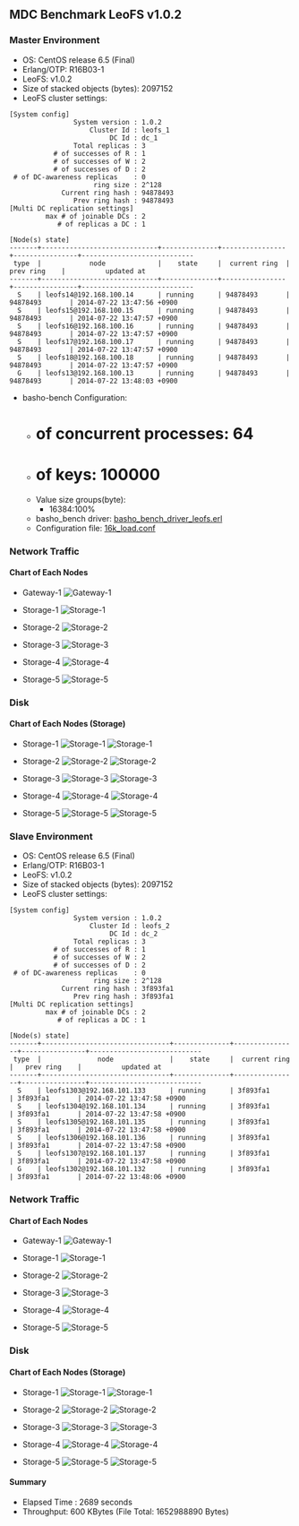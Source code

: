 ## MDC Benchmark LeoFS v1.0.2

### Master Environment

* OS: CentOS release 6.5 (Final)
* Erlang/OTP: R16B03-1
* LeoFS: v1.0.2
* Size of stacked objects (bytes): 2097152
* LeoFS cluster settings:

```
[System config]
                System version : 1.0.2
                    Cluster Id : leofs_1
                         DC Id : dc_1
                Total replicas : 3
           # of successes of R : 1
           # of successes of W : 2
           # of successes of D : 2
 # of DC-awareness replicas    : 0
                     ring size : 2^128
             Current ring hash : 94878493
                Prev ring hash : 94878493
[Multi DC replication settings]
         max # of joinable DCs : 2
            # of replicas a DC : 1

[Node(s) state]
-------+-----------------------------+--------------+----------------+----------------+----------------------------
 type  |            node             |    state     |  current ring  |   prev ring    |          updated at         
-------+-----------------------------+--------------+----------------+----------------+----------------------------
  S    | leofs14@192.168.100.14      | running      | 94878493       | 94878493       | 2014-07-22 13:47:56 +0900
  S    | leofs15@192.168.100.15      | running      | 94878493       | 94878493       | 2014-07-22 13:47:57 +0900
  S    | leofs16@192.168.100.16      | running      | 94878493       | 94878493       | 2014-07-22 13:47:57 +0900
  S    | leofs17@192.168.100.17      | running      | 94878493       | 94878493       | 2014-07-22 13:47:57 +0900
  S    | leofs18@192.168.100.18      | running      | 94878493       | 94878493       | 2014-07-22 13:47:57 +0900
  G    | leofs13@192.168.100.13      | running      | 94878493       | 94878493       | 2014-07-22 13:48:03 +0900

```

* basho-bench Configuration:
    * # of concurrent processes: 64
    * # of keys: 100000
    * Value size groups(byte):
        * 16384:100%
    * basho_bench driver: [basho_bench_driver_leofs.erl](https://github.com/leo-project/leofs/blob/develop/test/src/basho_bench_driver_leofs.erl)
    * Configuration file: [16k_load.conf](20140722_134811/16k_load.conf)

### Network Traffic
#### Chart of Each Nodes

* Gateway-1
![Gateway-1](leofs13_20140722_134810/sar_1_20140722_134810_p1p1-if1.png)

* Storage-1
![Storage-1](leofs14_20140722_134810/sar_3_20140722_134810_p1p1-if1.png)

* Storage-2
![Storage-2](leofs15_20140722_134810/sar_3_20140722_134810_p1p1-if1.png)

* Storage-3
![Storage-3](leofs16_20140722_134810/sar_3_20140722_134810_p1p1-if1.png)

* Storage-4
![Storage-4](leofs17_20140722_134810/sar_3_20140722_134810_p1p1-if1.png)

* Storage-5
![Storage-5](leofs18_20140722_134810/sar_2_20140722_134810_p1p1-if1.png)


### Disk
#### Chart of Each Nodes (Storage)

* Storage-1
![Storage-1](leofs14_20140722_134810/sar_3_20140722_134810_dev8-16-t1.png)
![Storage-1](leofs14_20140722_134810/sar_3_20140722_134810_dev8-16-t2.png)

* Storage-2
![Storage-2](leofs15_20140722_134810/sar_3_20140722_134810_dev8-16-t1.png)
![Storage-2](leofs15_20140722_134810/sar_3_20140722_134810_dev8-16-t2.png)

* Storage-3
![Storage-3](leofs16_20140722_134810/sar_3_20140722_134810_dev8-16-t1.png)
![Storage-3](leofs16_20140722_134810/sar_3_20140722_134810_dev8-16-t2.png)

* Storage-4
![Storage-4](leofs17_20140722_134810/sar_3_20140722_134810_dev8-16-t1.png)
![Storage-4](leofs17_20140722_134810/sar_3_20140722_134810_dev8-16-t2.png)

* Storage-5
![Storage-5](leofs18_20140722_134810/sar_2_20140722_134810_dev8-16-t1.png)
![Storage-5](leofs18_20140722_134810/sar_2_20140722_134810_dev8-16-t2.png)


### Slave Environment

* OS: CentOS release 6.5 (Final)
* Erlang/OTP: R16B03-1
* LeoFS: v1.0.2
* Size of stacked objects (bytes): 2097152
* LeoFS cluster settings:

```
[System config]
                System version : 1.0.2
                    Cluster Id : leofs_2
                         DC Id : dc_2
                Total replicas : 3
           # of successes of R : 1
           # of successes of W : 2
           # of successes of D : 2
 # of DC-awareness replicas    : 0
                     ring size : 2^128
             Current ring hash : 3f893fa1
                Prev ring hash : 3f893fa1
[Multi DC replication settings]
         max # of joinable DCs : 2
            # of replicas a DC : 1

[Node(s) state]
-------+--------------------------------+--------------+----------------+----------------+----------------------------
 type  |              node              |    state     |  current ring  |   prev ring    |          updated at         
-------+--------------------------------+--------------+----------------+----------------+----------------------------
  S    | leofs1303@192.168.101.133      | running      | 3f893fa1       | 3f893fa1       | 2014-07-22 13:47:58 +0900
  S    | leofs1304@192.168.101.134      | running      | 3f893fa1       | 3f893fa1       | 2014-07-22 13:47:58 +0900
  S    | leofs1305@192.168.101.135      | running      | 3f893fa1       | 3f893fa1       | 2014-07-22 13:47:58 +0900
  S    | leofs1306@192.168.101.136      | running      | 3f893fa1       | 3f893fa1       | 2014-07-22 13:47:58 +0900
  S    | leofs1307@192.168.101.137      | running      | 3f893fa1       | 3f893fa1       | 2014-07-22 13:47:58 +0900
  G    | leofs1302@192.168.101.132      | running      | 3f893fa1       | 3f893fa1       | 2014-07-22 13:48:06 +0900

```

### Network Traffic
#### Chart of Each Nodes

* Gateway-1
![Gateway-1](leofs1302_20140722_134810/sar_1_20140722_134810_eth0-if1.png)

* Storage-1
![Storage-1](leofs1303_20140722_134810/sar_1_20140722_134810_eth0-if1.png)

* Storage-2
![Storage-2](leofs1304_20140722_134810/sar_1_20140722_134810_eth0-if1.png)

* Storage-3
![Storage-3](leofs1305_20140722_134810/sar_1_20140722_134810_eth0-if1.png)

* Storage-4
![Storage-4](leofs1306_20140722_134810/sar_1_20140722_134810_eth0-if1.png)

* Storage-5
![Storage-5](leofs1307_20140722_134810/sar_1_20140722_134810_eth0-if1.png)


### Disk
#### Chart of Each Nodes (Storage)

* Storage-1
![Storage-1](leofs1303_20140722_134810/sar_1_20140722_134810_dev8-0-t1.png)
![Storage-1](leofs1303_20140722_134810/sar_1_20140722_134810_dev8-0-t2.png)

* Storage-2
![Storage-2](leofs1304_20140722_134810/sar_1_20140722_134810_dev8-0-t1.png)
![Storage-2](leofs1304_20140722_134810/sar_1_20140722_134810_dev8-0-t2.png)

* Storage-3
![Storage-3](leofs1305_20140722_134810/sar_1_20140722_134810_dev8-0-t1.png)
![Storage-3](leofs1305_20140722_134810/sar_1_20140722_134810_dev8-0-t2.png)

* Storage-4
![Storage-4](leofs1306_20140722_134810/sar_1_20140722_134810_dev8-0-t1.png)
![Storage-4](leofs1306_20140722_134810/sar_1_20140722_134810_dev8-0-t2.png)

* Storage-5
![Storage-5](leofs1307_20140722_134810/sar_1_20140722_134810_dev8-0-t1.png)
![Storage-5](leofs1307_20140722_134810/sar_1_20140722_134810_dev8-0-t2.png)


#### Summary

* Elapsed Time : 2689 seconds
* Throughput: 600 KBytes (File Total: 1652988890 Bytes)
